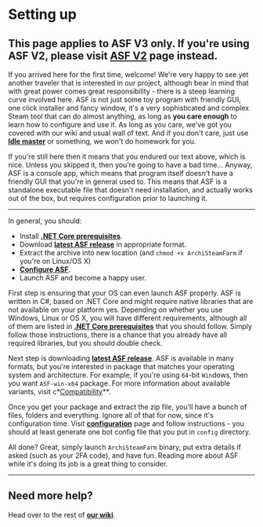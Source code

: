# Setting up

## This page applies to ASF V3 only. If you're using ASF V2, please visit **[ASF V2](https://github.com/JustArchi/ArchiSteamFarm/wiki/_Setting-up-(ASF-V2))** page instead.

If you arrived here for the first time, welcome! We're very happy to see yet another traveler that is interested in our project, although bear in mind that with great power comes great responsibility - there is a steep learning curve involved here. ASF is not just some toy program with friendly GUI, one click installer and fancy window, it's a very sophisticated and complex Steam tool that can do almost anything, as long as **you care enough** to learn how to configure and use it. As long as you care, we've got you covered with our wiki and usual wall of text. And if you don't care, just use **[Idle master](http://www.steamidlemaster.com/)** or something, we won't do homework for you.

If you're still here then it means that you endured our text above, which is nice. Unless you skipped it, then you're going to have a bad time... Anyway, ASF is a console app, which means that program itself doesn't have a friendly GUI that you're in general used to. This means that ASF is a standalone executable file that doesn't need installation, and actually works out of the box, but requires configuration prior to launching it.

***

In general, you should:
- Install **[.NET Core prerequisites](https://github.com/dotnet/core/blob/master/Documentation/prereqs.md)**.
- Download **[latest ASF release](https://github.com/JustArchi/ArchiSteamFarm/releases/latest)** in appropriate format.
- Extract the archive into new location (and `chmod +x ArchiSteamFarm` if you're on Linux/OS X)
- **[Configure ASF](https://github.com/JustArchi/ArchiSteamFarm/wiki/Configuration)**.
- Launch ASF and become a happy user.

First step is ensuring that your OS can even launch ASF properly. ASF is written in C#, based on .NET Core and might require native libraries that are not available on your platform yes. Depending on whether you use Windows, Linux or OS X, you will have different requirements, although all of them are listed in **[.NET Core prerequisites](https://github.com/dotnet/core/blob/master/Documentation/prereqs.md)** that you should follow. Simply follow those instructions, there is a chance that you already have all required libraries, but you should double check.

Next step is downloading **[latest ASF release](https://github.com/JustArchi/ArchiSteamFarm/releases/latest)**. ASF is available in many formats, but you're interested in package that matches your operating system and architecture. For example, if you're using `64`-bit `Win`dows, then you want `ASF-win-x64` package. For more information about available variants, visit c*[Compatibility](https://github.com/JustArchi/ArchiSteamFarm/wiki/Compatibility)**.

Once you get your package and extract the zip file, you'll have a bunch of files, folders and everything. Ignore all of that for now, since it's configuration time. Visit **[configuration](https://github.com/JustArchi/ArchiSteamFarm/wiki/Configuration)** page and follow instructions - you should at least generate one bot config file that you put in `config` directory.

All done? Great, simply launch `ArchiSteamFarm` binary, put extra details if asked (such as your 2FA code), and have fun. Reading more about ASF while it's doing its job is a great thing to consider.

***

## Need more help?

Head over to the rest of **[our wiki](https://github.com/JustArchi/ArchiSteamFarm/wiki)**.